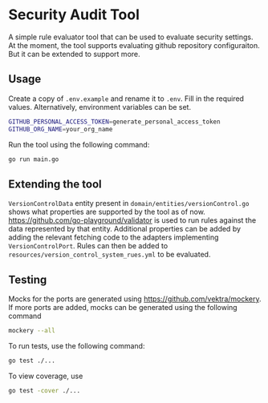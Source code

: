 # Security Audit Tool

A simple rule evaluator tool that can be used to evaluate security settings. At the moment, the tool supports evaluating
github repository configuraiton. But it can be extended to support more.

## Usage

Create a copy of `.env.example` and rename it to `.env`. Fill in the required values. Alternatively, environment
variables can be set.

```bash
GITHUB_PERSONAL_ACCESS_TOKEN=generate_personal_access_token
GITHUB_ORG_NAME=your_org_name
```

Run the tool using the following command:

```bash
go run main.go
```

## Extending the tool

`VersionControlData` entity present in `domain/entities/versionControl.go` shows what properties are supported by the
tool as of now. https://github.com/go-playground/validator is used to run rules against the data represented by that
entity. Additional properties can be added by adding the relevant fetching code to the adapters
implementing `VersionControlPort`. Rules can then be added to `resources/version_control_system_rues.yml` to be
evaluated.

## Testing

Mocks for the ports are generated using https://github.com/vektra/mockery. If more ports are added, mocks can be
generated using the following command

```bash
mockery --all
```

To run tests, use the following command:

```bash
go test ./...
```

To view coverage, use

```bash
go test -cover ./...
```